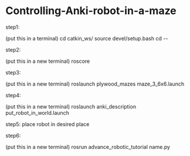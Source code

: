 # Controlling-Anki-robot-in-a-maze
step1:

(put this in a terminal)
cd catkin_ws/
source devel/setup.bash
cd --


step2:

(put this in a new terminal)
roscore

step3:

(put this in a new terminal)
roslaunch plywood_mazes maze_3_6x6.launch


step4:

(put this in a new terminal)
roslaunch anki_description put_robot_in_world.launch 


step5:
place robot in desired place

step6:

(put this in a new terminal)
rosrun advance_robotic_tutorial name.py 


